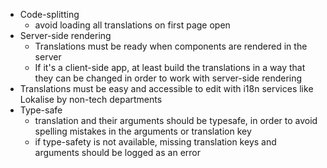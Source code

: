 - Code-splitting
  - avoid loading all translations on first page open
- Server-side rendering
  - Translations must be ready when components are rendered in the server
  - If it's a client-side app, at least build the translations in a way that they can be changed in order to work with server-side rendering
- Translations must be easy and accessible to edit with i18n services like Lokalise by non-tech departments
- Type-safe
  - translation and their arguments should be typesafe, in order to avoid spelling mistakes in the arguments or translation key
  - if type-safety is not available, missing translation keys and arguments should be logged as an error
